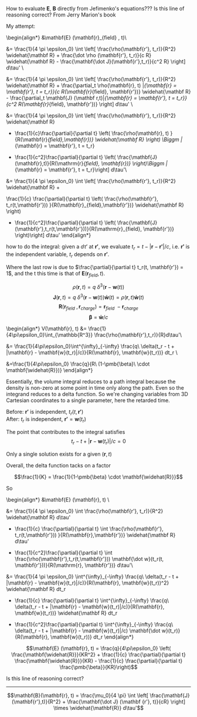 How to evaluate $\mathbf{E}$, $\mathbf{B}$ directly from Jefimenko's equations??? Is this line of reasoning correct? From Jerry Marion's book

My attempt:

\begin{align*}
&\mathbf{E} (\mathbf{r}_{field} , t)\\

&= \frac{1}{4 \pi \epsilon_0} \int \left[ \frac{\rho(\mathbf{r'}, t_r)}{R^2} \widehat{\mathbf R} + \frac{\dot \rho (\mathbf{r'}, t_r)}{c R} \widehat{\mathbf R} - \frac{\mathbf{\dot J}(\mathbf{r'},t_r)}{c^2 R} \right] d\tau' \\

&= \frac{1}{4 \pi \epsilon_0} \int \left[ \frac{\rho(\mathbf{r'}, t_r)}{R^2} \widehat{\mathbf R} + \frac{\partial_t \rho(\mathbf{r}, t) |_{\mathbf{r} = \mathbf{r'}, t = t_r}}{c R(\mathbf{r}_{field}, \mathbf{r'})} \widehat{\mathbf R} - \frac{\partial_t \mathbf{J} (\mathbf r,t)|_{\mathbf{r} = \mathbf{r'}, t = t_r}}{c^2 R(\mathbf{r}_{field}, \mathbf{r'})} \right] d\tau' \\


&= \frac{1}{4 \pi \epsilon_0} \int \left[ \frac{\rho(\mathbf{r'}, t_r)}{R^2} \widehat{\mathbf R}

+ \frac{1}{c}\frac{\partial}{\partial t} \left( \frac{\rho(\mathbf{r}, t) }{R(\mathbf{r}_{field},\mathbf{r})} \widehat{\mathbf R} \right) \Biggm |_{\mathbf{r} = \mathbf{r'}, t = t_r}

- \frac{1}{c^2}\frac{\partial}{\partial t} \left( \frac{\mathbf{J}(\mathbf{r},t)}{R(\mathrm{r}_{field}, \mathbf{r})} \right)\Biggm |_{\mathbf{r} = \mathbf{r'}, t = t_r}\right] d\tau'\\


&= \frac{1}{4 \pi \epsilon_0} \int \left[
\frac{\rho(\mathbf{r'}, t_r)}{R^2} \widehat{\mathbf R} +

\frac{1}{c} \frac{\partial}{\partial t} \left( \frac{\rho(\mathbf{r'}, t_r(t,\mathbf{r'})) }{R(\mathbf{r}_{field},\mathbf{r'})} \widehat{\mathbf R} \right)

- \frac{1}{c^2}\frac{\partial}{\partial t} \left( \frac{\mathbf{J}(\mathbf{r'},t_r(t,\mathbf{r'}))}{R(\mathrm{r}_{field}, \mathbf{r'})} \right)\right] d\tau'
\end{align*}

how to do the integral: given a $d\tau'$ at $\mathbf{r'}$, we evaluate $t_r = t - |\mathbf{r} - \mathbf{r'}|/c$, i.e. $\mathbf{r'}$ is the independent variable, $t_r$ depends on $\mathbf{r'}$.

Where the last row is due to $\frac{\partial}{\partial t} t_r(t, \mathbf{r'}) = 1$, and the t this time is that of $\mathbf{E}(\mathbf{r}_{field}, t)$.

$$\rho(\mathbf{r}, t) = q \ \delta^{3}(\mathbf{r} - \mathbf{w}(t))$$
$$\mathbf{J}(\mathbf{r}, t) = q \ \delta^{3}(\mathbf{r} - \mathbf{w}(t)) \mathbf{\dot w}(t) = \rho(\mathbf{r}, t) \mathbf{\dot w}(t)$$
$$\mathbf{R} (\mathbf{r}_{field} \ , \mathbf{r}_{charge})= \mathbf{r}_{field} \ - \mathbf{r}_{charge}$$
$$\pmb{\beta} = \mathbf{\dot w}/c$$

\begin{align*}
V(\mathbf{r}, t) &= \frac{1}{4\pi\epsilon_0}\int_{\mathbb{R^3}} \frac{\rho(\mathbf{r'},t_r)}{R}d\tau'\\

&= \frac{1}{4\pi\epsilon_0}\int^{\infty}_{-\infty} \frac{q\ \delta(t_r - t + |\mathbf{r} - \mathbf{w}(t_r)|/c)}{R(\mathbf{r}, \mathbf{w}(t_r))} dt_r \\

&=\frac{1}{4\pi\epsilon_0} \frac{q}{R\ (1-\pmb{\beta}\ \cdot \mathbf{\widehat{R}})}
\end{align*}

Essentially, the volume integral reduces to a path integral because the density is non-zero at some point in time only along the path. Even so the integrand reduces to a delta function. So we're changing variables from 3D Cartesian coordinates to a single parameter, here the retarded time.  

Before: $\mathbf{r'}$ is independent, $t_r(t,\mathbf{r'})$  
After: $t_r$ is independent, $\mathbf{r'} = \mathbf{w}(t_r)$

The point that contributes to the integral satisfies $$t_r - t + |\mathbf{r} - \mathbf{w}(t_r)|/c = 0$$

Only a single solution exists for a given $(\mathbf{r},t)$

Overall, the delta function tacks on a factor

$$\frac{1}{K} = \frac{1}{1-\pmb{\beta} \cdot \mathbf{\widehat{R}}}$$



So 

\begin{align*}
&\mathbf{E} (\mathbf{r}, t) \\

&= \frac{1}{4 \pi \epsilon_0} \int \frac{\rho(\mathbf{r'}, t_r)}{R^2} \widehat{\mathbf R} d\tau'

+ \frac{1}{c} \frac{\partial}{\partial t} \int \frac{\rho(\mathbf{r'}, t_r(t,\mathbf{r'})) }{R(\mathbf{r},\mathbf{r'})} \widehat{\mathbf R} d\tau'

- \frac{1}{c^2}\frac{\partial}{\partial t} \int  \frac{\rho(\mathbf{r'},t_r(t,\mathbf{r'})) \mathbf{\dot w}(t_r(t, \mathbf{r'}))}{R(\mathrm{r}, \mathbf{r'})}  d\tau'\\


&= \frac{1}{4 \pi \epsilon_0} \int^{\infty}_{-\infty} \frac{q\ \delta(t_r - t + |\mathbf{r} - \mathbf{w}(t_r)|/c)}{R(\mathbf{r}, \mathbf{w}(t_r))^2} \widehat{\mathbf R} dt_r

+ \frac{1}{c} \frac{\partial}{\partial t} \int^{\infty}_{-\infty} \frac{q\ \delta(t_r - t + |\mathbf{r} - \mathbf{w}(t_r)|/c)}{R(\mathbf{r}, \mathbf{w}(t_r))} \widehat{\mathbf R} dt_r

- \frac{1}{c^2}\frac{\partial}{\partial t} \int^{\infty}_{-\infty}  \frac{q\ \delta(t_r - t + |\mathbf{r} - \mathbf{w}(t_r)|/c) \mathbf{\dot w}(t_r)}{R(\mathbf{r}, \mathbf{w}(t_r))}  dt_r
\end{align*}

$$\mathbf{E} (\mathbf{r}, t) = \frac{q}{4\pi\epsilon_0} \left( \frac{\mathbf{\widehat{R}}}{KR^2} + \frac{1}{c} \frac{\partial}{\partial t}  \frac{\mathbf{\widehat{R}}}{KR} - \frac{1}{c} \frac{\partial}{\partial t} \frac{\pmb{\beta}}{KR}\right)$$


Is this line of reasoning correct?
________________________________________________________

$$\mathbf{B}(\mathbf{r}, t) = \frac{\mu_0}{4 \pi} \int \left[ \frac{\mathbf{J}(\mathbf{r'},t)}{R^2} + \frac{\mathbf{\dot J} (\mathbf {r'}, t)}{cR} \right] \times \widehat{\mathbf{R}} d\tau'$$
